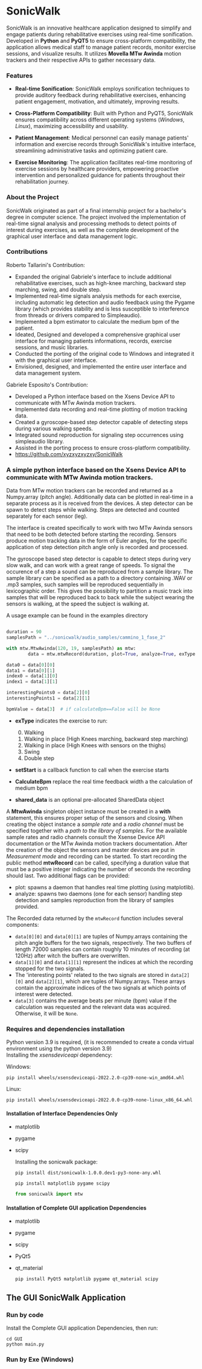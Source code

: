 # SonicWalk

SonicWalk is an innovative healthcare application designed to simplify and engage patients during rehabilitative exercises using real-time sonification. Developed in **Python** and **PyQT5** to ensure cross-platform compatibility, the application allows medical staff to manage patient records, monitor exercise sessions, and visualize results. It utilizes **Movella MTw Awinda** motion trackers and their respective APIs to gather necessary data.

### Features
- **Real-time Sonification**: SonicWalk employs sonification techniques to provide auditory feedback during rehabilitative exercises, enhancing patient engagement, motivation, and ultimately, improving results.

- **Cross-Platform Compatibility**: Built with Python and PyQT5, SonicWalk ensures compatibility across different operating systems (*Windows*, *Linux*), maximizing accessibility and usability.

- **Patient Management**: Medical personnel can easily manage patients' information and exercise records through SonicWalk's intuitive interface, streamlining administrative tasks and optimizing patient care.

- **Exercise Monitoring**: The application facilitates real-time monitoring of exercise sessions by healthcare providers, empowering proactive intervention and personalized guidance for patients throughout their rehabilitation journey.

<!-- - **Data Visualization**: SonicWalk visualizes exercise data, enabling medical staff to analyze trends, identify areas for improvement, and personalize treatment plans. -->

### About the Project
SonicWalk originated as part of a final internship project for a bachelor's degree in computer science. The project involved the implementation of real-time signal analysis and processing methods to detect points of interest during exercises, as well as the complete development of the graphical user interface and data management logic.

### Contributions
Roberto Tallarini's Contribution:
- Expanded the original Gabriele's interface to include additional rehabilitative exercises, such as high-knee marching, backward step marching, swing, and double step.
- Implemented real-time signals analysis methods for each exercise, including automatic leg detection and audio feedback using the Pygame library (which provides stability and is less susceptible to interference from threads or drivers compared to Simpleaudio).
- Implemented a bpm estimator to calculate the medium bpm of the patient.
- Ideated, Designed and developed a comprehensive graphical user interface for managing patients informations, records, exercise sessions, and music libraries.
- Conducted the porting of the original code to Windows and integrated it with the graphical user interface.
- Envisioned, designed, and implemented the entire user interface and data management system.

Gabriele Esposito's Contribution:
- Developed a Python interface based on the Xsens Device API to communicate with MTw Awinda motion trackers.
- Implemented data recording and real-time plotting of motion tracking data.
- Created a gyroscope-based step detector capable of detecting steps during various walking speeds.
- Integrated sound reproduction for signaling step occurrences using simpleaudio library.
- Assisted in the porting process to ensure cross-platform compatibility.
- https://github.com/xyzxyzxyzxy/SonicWalk


### A simple python interface based on the Xsens Device API to communicate with MTw Awinda motion trackers. 

Data from MTw motion trackers can be recorded and returned as a Numpy.array (pitch angle).
Additionally data can be plotted in real-time in a separate process as it is received from the devices.
A step detector can be spawn to detect steps while walking. Steps are detected and counted separately for each sensor (leg).

The interface is created specifically to work with two MTw Awinda sensors that need to be both detected before starting the recording. 
Sensors produce motion tracking data in the form of Euler angles, for the specific application of step detection pitch angle only is recorded and processed.

The gyroscope based step detector is capable to detect steps during very slow walk, and can work with a great range of speeds.
To signal the occurence of a step a sound can be reproduced from a sample library. The sample library can be specified as a path to a directory containing .WAV or .mp3 samples, such samples will be reproduced sequentially in lexicographic order. 
This gives the possibility to partition a music track into samples that will be reproduced back to back while the subject wearing the sensors is walking, at the speed the subject is walking at.

A usage example can be found in the examples directory

```python

duration = 90
samplesPath = "../sonicwalk/audio_samples/cammino_1_fase_2"

with mtw.MtwAwinda(120, 19, samplesPath) as mtw:
        data = mtw.mtwRecord(duration, plot=True, analyze=True, exType = 0, setStart=None, calculateBpm=False, shared_data=None)

data0 = data[0][0]
data1 = data[0][1]
index0 = data[1][0]
index1 = data[1][1]

interestingPoints0 = data[2][0]
interestingPoints1 = data[2][1]

bpmValue = data[3]  # if calculateBpm==False will be None

```
- **exType** indicates the exercise to run:

    0. Walking
    1.  Walking in place (High Knees marching, backward step marching)
    2. Walking in place (High Knees with sensors on the thighs)
    3. Swing
    4. Double step

- **setStart** is a callback function to call when the exercise starts
- **CalculateBpm** replace the real time feedback width a the calculation of medium bpm
- **shared_data** is an optional pre-allocated SharedData object


A **MtwAwinda** singleton object instance must be created in a **with** statement,
this ensures proper setup of the sensors and closing. 
When creating the object instance a *sample rate* and a *radio channel* must be specified together with a *path to the library of samples*. 
For the available sample rates and radio channels consult the Xsense Device API documentation or the MTw Awinda motion trackers documentation.
After the creation of the object the sensors and master devices are put in *Measurement mode* and recording can be started.
To start recording the public method **mtwRecord** can be called, specifying a duration value that must be a positive integer indicating the number of seconds the recording should last.
Two additional flags can be provided:
- plot: spawns a daemon that handles real time plotting (using matplotlib).
- analyze: spawns two daemons (one for each sensor) handling step detection and samples reproduction from the library of samples provided.

The Recorded data returned by the `mtwRecord` function includes several components:

- `data[0][0]` and `data[0][1]` are tuples of Numpy.arrays containing the pitch angle buffers for the two signals, respectively. The two buffers of length 72000 samples can contain roughly 10 minutes of recording (at 120Hz) after witch the buffers are overwritten.
- `data[1][0]` and `data[1][1]` represent the indices at which the recording stopped for the two signals.
- The 'interesting points' related to the two signals are stored in `data[2][0]` and `data[2][1]`, which are tuples of Numpy.arrays. These arrays contain the approximate indices of the two signals at which points of interest were detected.
- `data[3]` contains the average beats per minute (bpm) value if the calculation was requested and the relevant data was acquired. Otherwise, it will be `None`.

### Requires and dependencies installation
Python version 3.9 is required, (it is recommended to create a conda virtual environment using the python version 3.9)\
Installing the *xsensdeviceapi* dependency:

Windows:

```
pip install wheels/xsensdeviceapi-2022.2.0-cp39-none-win_amd64.whl
```
Linux:
```
pip install wheels/xsensdeviceapi-2022.0.0-cp39-none-linux_x86_64.whl
```
#### Installation of Interface Dependencies Only
- matplotlib
- pygame
- scipy

    Installing the sonicwalk package:
    ```
    pip install dist/sonicwalk-1.0.0.dev1-py3-none-any.whl
    ```
    ```
    pip install matplotlib pygame scipy
    ```
    ```python
    from sonicwalk import mtw

    ```
#### Installation of Complete GUI application Dependencies
- matplotlib
- pygame
- scipy
- PyQt5
- qt_material

    ```
    pip install PyQt5 matplotlib pygame qt_material scipy
    ```


## The GUI SonicWalk Application
### Run by code
Install the Complete GUI application Dependencies, then run:
```
cd GUI
python main.py
```
### Run by Exe (Windows)


